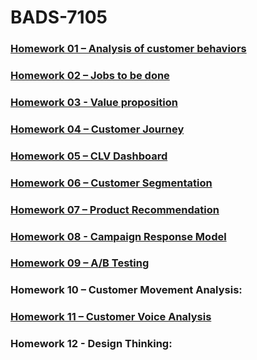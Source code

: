 # BADS-7105

### [Homework 01 – Analysis of customer behaviors](https://github.com/sukitpom/BADS7105/tree/master/Homework%2001%20-%20Analysis%20of%20customer%20behaviors)

### [Homework 02 – Jobs to be done](https://github.com/sukitpom/BADS7105/tree/master/Homework%2002%20-%20Job%20to%20be%20done)

### [Homework 03 - Value proposition](https://github.com/sukitpom/BADS7105/tree/master/Homework%2003%20-%20Value%20Proposition)

### [Homework 04 – Customer Journey](https://github.com/sukitpom/BADS7105/tree/master/Homework%2004%20-%20Customer%20journey)

### [Homework 05 – CLV Dashboard](https://github.com/sukitpom/BADS7105/tree/master/Homework%2005%20-%20CLV%20Dashboard)

### [Homework 06 – Customer Segmentation](https://github.com/sukitpom/BADS7105/tree/master/Homework%2006%20-%20Customer%20segmentation)

### [Homework 07 – Product Recommendation](https://github.com/sukitpom/BADS7105/tree/master/Homework%2007%20-%20Product%20recommendation)

### [Homework 08 - Campaign Response Model](https://github.com/sukitpom/BADS7105/tree/master/Homework%2008%20-%20Campaign%20response%20model)

### [Homework 09 – A/B Testing](https://github.com/sukitpom/BADS7105/tree/master/Homework%2009%20-%20AB%20Testing)

### Homework 10 – Customer Movement Analysis: 

### [Homework 11 – Customer Voice Analysis](https://github.com/sukitpom/BADS7105/tree/master/Homework%2011%20-%20Customer%20voice%20analysis)

### Homework 12 - Design Thinking: 
